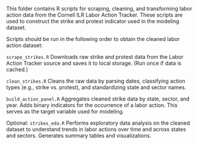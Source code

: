 This folder contains R scripts for scraping, cleaning, and transforming labor action data from the Cornell ILR Labor Action Tracker. These scripts are used to construct the strike and protest indicator used in the modeling dataset.

Scripts should be run in the following order to obtain the cleaned labor action dataset:

`scrape_strikes.R`
Downloads raw strike and protest data from the Labor Action Tracker source and saves it to local storage. (Run once if data is cached.)

`clean_strikes.R`
Cleans the raw data by parsing dates, classifying action types (e.g., strike vs. protest), and standardizing state and sector names.

`build_action_panel.R`
Aggregates cleaned strike data by state, sector, and year. Adds binary indicators for the occurrence of a labor action. This serves as the target variable used for modeling.

Optional: `strikes_eda.R`
Performs exploratory data analysis on the cleaned dataset to understand trends in labor actions over time and across states and sectors. Generates summary tables and visualizations.
